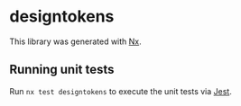# designtokens

This library was generated with [Nx](https://nx.dev).

## Running unit tests

Run `nx test designtokens` to execute the unit tests via [Jest](https://jestjs.io).
